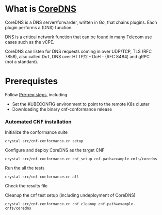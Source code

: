 # What is [CoreDNS](https://coredns.io/)

CoreDNS is a DNS server/forwarder, written in Go, that chains plugins. Each plugin performs a (DNS) function.

DNS is a critical network function that can be found in many Telecom use cases such as the vCPE.

CoreDNS can listen for DNS requests coming in over UDP/TCP, TLS (RFC 7858), also called DoT, DNS over HTTP/2 - DoH - (RFC 8484) and gRPC (not a standard).


# Prerequistes
Follow [Pre-req steps](https://github.com/cncf/cnf-conformance/blob/main/INSTALL.md#prerequisites), including
- Set the KUBECONFIG environment to point to the remote K8s cluster
- Downloading the binary cnf-conformance release

### Automated CNF installation

Initialize the conformance suite
```
crystal src/cnf-conformance.cr setup
```

Configure and deploy CoreDNS as the target CNF
```
crystal src/cnf-conformance.cr cnf_setup cnf-path=example-cnfs/coredns
```

Run the all the tests
```
crystal src/cnf-conformance.cr all
```

Check the results file

Cleanup the cnf test setup (including undeployment of CoreDNS)
```
crystal src/cnf-conformance.cr cnf_cleanup cnf-path=example-cnfs/coredns
```
